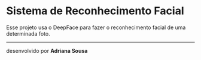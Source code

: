 # Sistema de Reconhecimento Facial

Esse projeto usa o  DeepFace para fazer o reconhecimento facial de uma determinada foto.

---
desenvolvido por **Adriana Sousa**